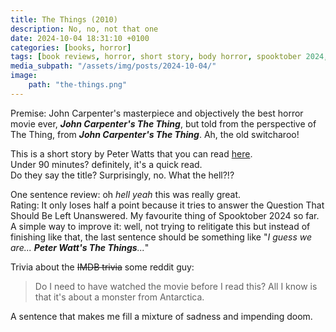 ```yaml
---
title: The Things (2010)
description: No, no, not that one
date: 2024-10-04 18:31:10 +0100
categories: [books, horror]
tags: [book reviews, horror, short story, body horror, spooktober 2024, john carpenter's, ñam ñam qué rico, they don't say the title]
media_subpath: "/assets/img/posts/2024-10-04/"
image:
    path: "the-things.png"
---
```

<span class="reviewsection">Premise: </span> John Carpenter's masterpiece and objectively the best horror movie ever, ***John Carpenter's The Thing***, but told from the perspective of The Thing, from ***John Carpenter's The Thing***. Ah, the old switcharoo!

This is a short story by Peter Watts that you can read [here](https://clarkesworldmagazine.com/watts_01_10/).<br/>
<span class="reviewsection">Under 90 minutes?</span> definitely, it's a quick read.<br/>
<span class="reviewsection">Do they say the title?</span> Surprisingly, no. What the hell?!?

<span class="reviewsection">One sentence review:</span> oh *hell yeah* this was really great.<br/>
<span class="reviewsection">Rating:</span> It only loses half a point because it tries to answer the Question That Should Be Left Unanswered. My favourite thing of Spooktober 2024 so far.<br/>
<span class="reviewsection">A simple way to improve it:</span> well, not trying to relitigate this but instead of finishing like that, the last sentence should be something like "*I guess we are... **Peter Watt's The Things**...*"

<span class="reviewsection">Trivia about the ~~IMDB trivia~~ some reddit guy:</span>
> Do I need to have watched the movie before I read this? All I know is that it's about a monster from Antarctica.

A sentence that makes me fill a mixture of sadness and impending doom.